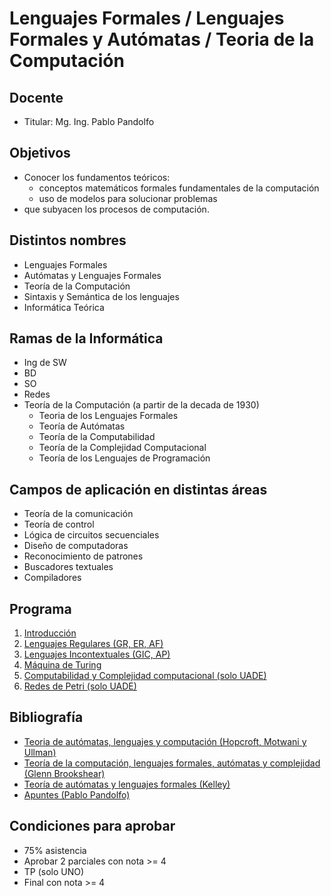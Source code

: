 # Lenguajes Formales / Lenguajes Formales y Autómatas / Teoria de la Computación

## Docente

* Titular: Mg. Ing. Pablo Pandolfo

## Objetivos

* Conocer los fundamentos teóricos:
  * conceptos matemáticos formales fundamentales de la computación
  * uso de modelos para solucionar problemas
* que subyacen los procesos de computación.

## Distintos nombres

* Lenguajes Formales
* Autómatas y Lenguajes Formales
* Teoría de la Computación
* Sintaxis y Semántica de los lenguajes
* Informática Teórica

## Ramas de la Informática

* Ing de SW
* BD
* SO
* Redes
* Teoría de la Computación (a partir de la decada de 1930)
  * Teoria de los Lenguajes Formales
  * Teoría de Autómatas
  * Teoría de la Computabilidad
  * Teoría de la Complejidad Computacional
  * Teoría de los Lenguajes de Programación

## Campos de aplicación en distintas áreas

* Teoría de la comunicación
* Teoría de control
* Lógica de circuitos secuenciales
* Diseño de computadoras
* Reconocimiento de patrones
* Buscadores textuales
* Compiladores

## Programa

1. [Introducción](doc/intro.md)
1. [Lenguajes Regulares (GR, ER, AF)](doc/regulares.md)
1. [Lenguajes Incontextuales (GIC, AP)](doc/incontextuales.md)
1. [Máquina de Turing](doc/turing.md)
1. [Computabilidad y Complejidad computacional (solo UADE)](doc/compu-complej.md)
1. [Redes de Petri (solo UADE)](doc/petri.md)

## Bibliografía

* [Teoria de autómatas, lenguajes y computación (Hopcroft, Motwani y Ullman)](biblio/)
* [Teoría de la computación, lenguajes formales, autómatas y complejidad (Glenn Brookshear)](biblio/)
* [Teoría de autómatas y lenguajes formales (Kelley)](biblio/)
* [Apuntes (Pablo Pandolfo)](doc/)

## Condiciones para aprobar

* 75% asistencia
* Aprobar 2 parciales con nota >= 4
* TP (solo UNO)
* Final con nota >= 4
